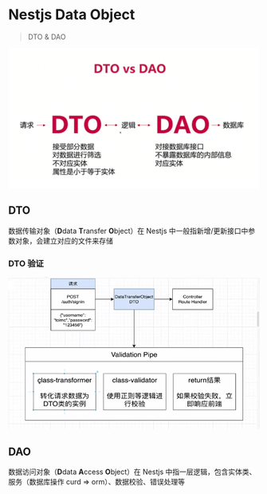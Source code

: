 # Nestjs Data Object

> DTO & DAO

![nest-data-object](./nest-data-object.png)

## DTO

数据传输对象（**D**data **T**ransfer **O**bject）在 Nestjs 中一般指新增/更新接口中参数对象，会建立对应的文件来存储

### DTO 验证

![nest-data-transform-object-validation-pipe](./nest-dto-pipe.png)

## DAO

数据访问对象（**D**data **A**ccess **O**bject）在 Nestjs 中指一层逻辑，包含实体类、服务（数据库操作 curd => orm）、数据校验、错误处理等
